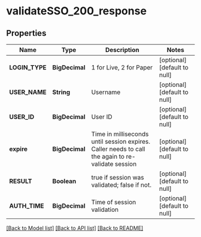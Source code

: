 # validateSSO_200_response
## Properties

| Name | Type | Description | Notes |
|------------ | ------------- | ------------- | -------------|
| **LOGIN\_TYPE** | **BigDecimal** | 1 for Live, 2 for Paper | [optional] [default to null] |
| **USER\_NAME** | **String** | Username | [optional] [default to null] |
| **USER\_ID** | **BigDecimal** | User ID | [optional] [default to null] |
| **expire** | **BigDecimal** | Time in milliseconds until session expires. Caller needs to call the again to re-validate session | [optional] [default to null] |
| **RESULT** | **Boolean** | true if session was validated; false if not. | [optional] [default to null] |
| **AUTH\_TIME** | **BigDecimal** | Time of session validation | [optional] [default to null] |

[[Back to Model list]](../README.md#documentation-for-models) [[Back to API list]](../README.md#documentation-for-api-endpoints) [[Back to README]](../README.md)

